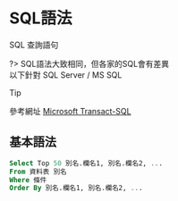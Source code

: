 # SQL語法

SQL 查詢語句

?>
SQL語法大致相同，但各家的SQL會有差異\
以下針對 SQL Server / MS SQL
>[!tip]
參考網址 [Microsoft Transact-SQL](https://docs.microsoft.com/zh-tw/sql/t-sql/)

## 基本語法

```sql
Select Top 50 別名.欄名1, 別名.欄名2, ...
From 資料表 別名
Where 條件
Order By 別名.欄名1, 別名.欄名2, ...
```
